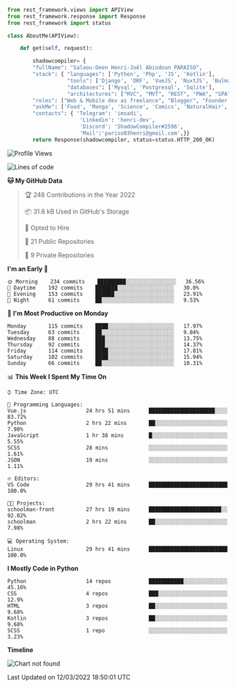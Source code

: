 ###
```python
from rest_framework.views import APIView
from rest_framework.response import Response
from rest_framework import status

class AboutMe(APIView):

    def get(self, request):

        shadowcompiler= {
        "fullName": "Salaou-Deen Henri-Joël Abiodoun PARAISO",
        "stack": { "languages": ['Python', 'Php', 'JS', 'Kotlin'],
                   "tools": ['Django', 'DRF', 'VueJS', 'NuxtJS', 'Bulma', 'Beufy'],
                   "databases": ['Mysql', 'Postgresql', 'Sqlite'],
                   "architectures": ["MVC", "MVT", "REST", "PWA", "SPA"]},        
        "roles": ["Web & Mobile dev as freelance", "Blogger", "Founder at @henrid3v", "Mentor"],
        "askMe": ['Food', 'Manga', 'Science', 'Comics', 'NaturalHair', 'Photography', 'Tech', 'Programming'],
        "contacts": { 'Telegram': 'imsadi',
                       'Linkedin': 'henri-dev',
                       'Discord': 'ShadowCompiler#2596',
                       'Mail':'pariso03henri@gmail.com',}}
        return Response(shadowcompiler, status=status.HTTP_200_OK)

```                    

<!--START_SECTION:waka-->
![Profile Views](http://img.shields.io/badge/Profile%20Views-9-blue)

![Lines of code](https://img.shields.io/badge/From%20Hello%20World%20I%27ve%20Written--2%20Thousand%20lines%20of%20code-blue)

**🐱 My GitHub Data** 

> 🏆 248 Contributions in the Year 2022
 > 
> 📦 31.6 kB Used in GitHub's Storage 
 > 
> 💼 Opted to Hire
 > 
> 📜 21 Public Repositories 
 > 
> 🔑 9 Private Repositories  
 > 
**I'm an Early 🐤** 

```text
🌞 Morning    234 commits    █████████░░░░░░░░░░░░░░░░   36.56% 
🌆 Daytime    192 commits    ███████░░░░░░░░░░░░░░░░░░   30.0% 
🌃 Evening    153 commits    ██████░░░░░░░░░░░░░░░░░░░   23.91% 
🌙 Night      61 commits     ██░░░░░░░░░░░░░░░░░░░░░░░   9.53%

```
📅 **I'm Most Productive on Monday** 

```text
Monday       115 commits    ████░░░░░░░░░░░░░░░░░░░░░   17.97% 
Tuesday      63 commits     ██░░░░░░░░░░░░░░░░░░░░░░░   9.84% 
Wednesday    88 commits     ███░░░░░░░░░░░░░░░░░░░░░░   13.75% 
Thursday     92 commits     ███░░░░░░░░░░░░░░░░░░░░░░   14.37% 
Friday       114 commits    ████░░░░░░░░░░░░░░░░░░░░░   17.81% 
Saturday     102 commits    ████░░░░░░░░░░░░░░░░░░░░░   15.94% 
Sunday       66 commits     ██░░░░░░░░░░░░░░░░░░░░░░░   10.31%

```


📊 **This Week I Spent My Time On** 

```text
⌚︎ Time Zone: UTC

💬 Programming Languages: 
Vue.js                   24 hrs 51 mins      █████████████████████░░░░   83.72% 
Python                   2 hrs 22 mins       ██░░░░░░░░░░░░░░░░░░░░░░░   7.98% 
JavaScript               1 hr 38 mins        █░░░░░░░░░░░░░░░░░░░░░░░░   5.55% 
SCSS                     28 mins             ░░░░░░░░░░░░░░░░░░░░░░░░░   1.61% 
JSON                     19 mins             ░░░░░░░░░░░░░░░░░░░░░░░░░   1.11%

🔥 Editors: 
VS Code                  29 hrs 41 mins      █████████████████████████   100.0%

🐱‍💻 Projects: 
schoolman-front          27 hrs 19 mins      ███████████████████████░░   92.02% 
schoolman                2 hrs 22 mins       ██░░░░░░░░░░░░░░░░░░░░░░░   7.98%

💻 Operating System: 
Linux                    29 hrs 41 mins      █████████████████████████   100.0%

```

**I Mostly Code in Python** 

```text
Python                   14 repos            ███████████░░░░░░░░░░░░░░   45.16% 
CSS                      4 repos             ███░░░░░░░░░░░░░░░░░░░░░░   12.9% 
HTML                     3 repos             ██░░░░░░░░░░░░░░░░░░░░░░░   9.68% 
Kotlin                   3 repos             ██░░░░░░░░░░░░░░░░░░░░░░░   9.68% 
SCSS                     1 repo              ░░░░░░░░░░░░░░░░░░░░░░░░░   3.23%

```


**Timeline**

![Chart not found](https://raw.githubusercontent.com/shadowcompiler/shadowcompiler/main/charts/bar_graph.png) 


 Last Updated on 12/03/2022 18:50:01 UTC
<!--END_SECTION:waka-->
